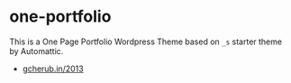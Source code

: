 one-portfolio
===

This is a One Page Portfolio Wordpress Theme based on `_s` starter theme by Automattic.

- [gcherub.in/2013](http://gianlucacherubin.com/2013/)
